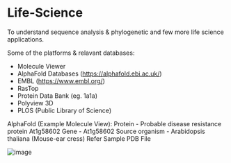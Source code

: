 # Life-Science
To understand sequence analysis &amp; phylogenetic and few more life science applications.


Some of the platforms & relavant databases:
- Molecule Viewer
- AlphaFold Databases (https://alphafold.ebi.ac.uk/)
- EMBL (https://www.embl.org/)
- RasTop
- Protein Data Bank (eg. 1a1a)
- Polyview 3D
- PLOS (Public Library of Science)





AlphaFold (Example Molecule View): 
Protein - Probable disease resistance protein At1g58602
Gene - At1g58602
Source organism - Arabidopsis thaliana (Mouse-ear cress)
Refer Sample PDB File


![image](https://github.com/vivekanandpkr/Life-Science/assets/21027388/b40e174f-9ead-4cec-81a2-1989415ab6e3)
